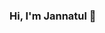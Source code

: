 ### Hi, I'm Jannatul 👋

<!--
**JannatulTuba/JannatulTuba** is a ✨ _special_ ✨ repository because its `README.md` (this file) appears on your GitHub profile.

Here are some ideas to get you started:

- 🔭 I’m currently working on Software Testing and Web Development
- 🌱 I’m currently learning Selenium
- 📫 How to reach me: jannatul.tuba19@gmail.com

